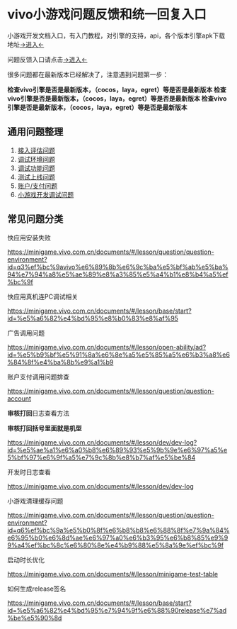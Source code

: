 # vivo小游戏问题反馈和统一回复入口

小游戏开发文档入口，有入门教程，对引擎的支持，api，各个版本引擎apk下载地址[->进入<-](https://minigame.vivo.com.cn/documents/#/)

问题反馈入口请点击[->进入<-](https://github.com/vivominigame/issues/issues/new)

很多问题都在最新版本已经解决了，注意遇到问题第一步：

**检查vivo引擎是否是最新版本，（cocos，laya，egret）等是否是最新版本
检查vivo引擎是否是最新版本，（cocos，laya，egret）等是否是最新版本
检查vivo引擎是否是最新版本，（cocos，laya，egret）等是否是最新版本**

## 通用问题整理

1. [接入评估问题](https://github.com/vivominigame/issues/issues/1)
2. [调试环境问题](https://github.com/vivominigame/issues/issues/2)
3. [调试功能问题](https://github.com/vivominigame/issues/issues/3)
4. [测试上线问题](https://github.com/vivominigame/issues/issues/4)
5. [账户/支付问题](https://github.com/vivominigame/issues/issues/5)
6. [小游戏开发调试问题](https://github.com/vivominigame/issues/issues/9)


## 常见问题分类

快应用安装失败

https://minigame.vivo.com.cn/documents/#/lesson/question/question-environment?id=q3%ef%bc%9avivo%e6%89%8b%e6%9c%ba%e5%bf%ab%e5%ba%94%e7%94%a8%e5%ae%89%e8%a3%85%e5%a4%b1%e8%b4%a5%ef%bc%9f

快应用真机连PC调试相关

https://minigame.vivo.com.cn/documents/#/lesson/base/start?id=%e5%a6%82%e4%bd%95%e8%b0%83%e8%af%95

广告调用问题

https://minigame.vivo.com.cn/documents/#/lesson/open-ability/ad?id=%e5%b9%bf%e5%91%8a%e6%8e%a5%e5%85%a5%e6%b3%a8%e6%84%8f%e4%ba%8b%e9%a1%b9

账户支付调用问题排查

https://minigame.vivo.com.cn/documents/#/lesson/question/question-account

**审核打回**日志查看方法 

**审核打回括号里面就是机型**

https://minigame.vivo.com.cn/documents/#/lesson/dev/dev-log?id=%e5%ae%a1%e6%a0%b8%e6%89%93%e5%9b%9e%e6%97%a5%e5%bf%97%e6%9f%a5%e7%9c%8b%e8%b7%af%e5%be%84

开发时日志查看

https://minigame.vivo.com.cn/documents/#/lesson/dev/dev-log

小游戏清理缓存问题

https://minigame.vivo.com.cn/documents/#/lesson/question/question-environment?id=q6%ef%bc%9a%e5%b0%8f%e6%b8%b8%e6%88%8f%e7%9a%84%e6%95%b0%e6%8d%ae%e6%97%a0%e6%b3%95%e6%b8%85%e9%99%a4%ef%bc%8c%e6%80%8e%e4%b9%88%e5%8a%9e%ef%bc%9f

启动时长优化

https://minigame.vivo.com.cn/documents/#/lesson/minigame-test-table

如何生成release签名

https://minigame.vivo.com.cn/documents/#/lesson/base/start?id=%e5%a6%82%e4%bd%95%e7%94%9f%e6%88%90release%e7%ad%be%e5%90%8d
